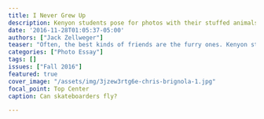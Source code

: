 ```yaml
---
title: I Never Grew Up
description: Kenyon students pose for photos with their stuffed animals and discuss how they find comfort in their home away from home.
date: '2016-11-28T01:05:37-05:00'
authors: ["Jack Zellweger"]
teaser: "Often, the best kinds of friends are the furry ones. Kenyon students show off their beloved stuffed animals."
categories: ["Photo Essay"]
tags: []
issues: ["Fall 2016"]
featured: true
cover_image: "/assets/img/3jzew3rtg6e-chris-brignola-1.jpg"
focal_point: Top Center
caption: Can skateboarders fly?

---
```

